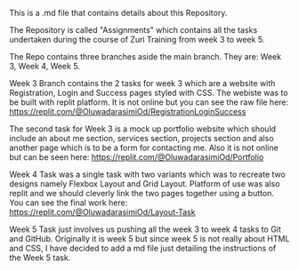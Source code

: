 This is a .md file that contains details about this Repository.

The Repository is called "Assignments" which contains all the tasks undertaken during the course of Zuri Training from week 3 to week 5.

The Repo contains three branches aside the main branch. They are: Week 3, Week 4, Week 5.

Week 3 Branch contains the 2 tasks for week 3 which are a website with Registration, Login and Success pages styled with CSS. The webiste was to be built with replit platform. It is not online but you can see the raw file here: https://replit.com/@OluwadarasimiOd/RegistrationLoginSuccess

The second task for Week 3 is a mock up portfolio website which should include an about me section, services section, projects section and also another page which is to be a form for contacting me. Also it is not online but can be seen here: https://replit.com/@OluwadarasimiOd/Portfolio

Week 4 Task was a single task with two variants which was to recreate two designs namely Flexbox Layout and Grid Layout. Platform of use was also replit and we should cleverly link the two pages together using a button. You can see the final work here: https://replit.com/@OluwadarasimiOd/Layout-Task

Week 5 Task just involves us pushing all the week 3 to week 4 tasks to Git and GitHub. Originally it is week 5 but since week 5 is not really about HTML and CSS, I have decided to add a md file just detailing the instructions of the Week 5 task.
